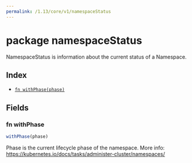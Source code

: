 ```yaml
---
permalink: /1.13/core/v1/namespaceStatus
---
```


# package namespaceStatus

NamespaceStatus is information about the current status of a Namespace.

## Index

* [`fn withPhase(phase)`](#fn-withphase)

## Fields

### fn withPhase

```ts
withPhase(phase)
```

Phase is the current lifecycle phase of the namespace. More info: https://kubernetes.io/docs/tasks/administer-cluster/namespaces/